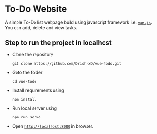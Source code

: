 # To-Do Website
A simple To-Do list webpage build using javascript framework i.e. [```vue.js```](https://vuejs.org/). You can add, delete and view tasks.

## Step to run the project in localhost

- Clone the repository 
    ```
    git clone https://github.com/Drish-xD/vue-todo.git
    ```
- Goto the folder 
    ```
    cd vue-todo
    ```
- Install requirements using 
    ```
    npm install
    ``` 
- Run local server using 
    ```
    npm run serve
    ```
- Open  [```http://localhost:8080```](http://localhost:8080) in browser.


